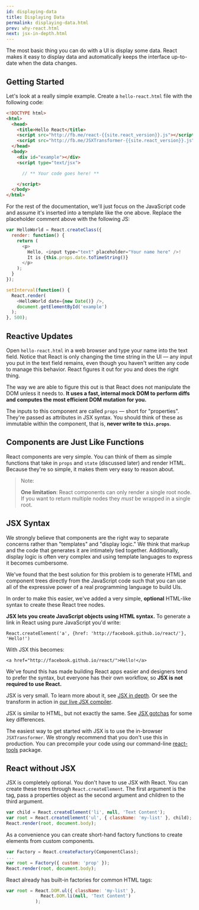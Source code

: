 ```yaml
---
id: displaying-data
title: Displaying Data
permalink: displaying-data.html
prev: why-react.html
next: jsx-in-depth.html
---
```


The most basic thing you can do with a UI is display some data. React makes it easy to display data and automatically keeps the interface up-to-date when the data changes.


## Getting Started

Let's look at a really simple example. Create a `hello-react.html` file with the following code:

```html
<!DOCTYPE html>
<html>
  <head>
    <title>Hello React</title>
    <script src="http://fb.me/react-{{site.react_version}}.js"></script>
    <script src="http://fb.me/JSXTransformer-{{site.react_version}}.js"></script>
  </head>
  <body>
    <div id="example"></div>
    <script type="text/jsx">

      // ** Your code goes here! **

    </script>
  </body>
</html>
```

For the rest of the documentation, we'll just focus on the JavaScript code and assume it's inserted into a template like the one above. Replace the placeholder comment above with the following JS:

```javascript
var HelloWorld = React.createClass({
  render: function() {
    return (
      <p>
        Hello, <input type="text" placeholder="Your name here" />!
        It is {this.props.date.toTimeString()}
      </p>
    );
  }
});

setInterval(function() {
  React.render(
    <HelloWorld date={new Date()} />,
    document.getElementById('example')
  );
}, 500);
```


## Reactive Updates

Open `hello-react.html` in a web browser and type your name into the text field. Notice that React is only changing the time string in the UI — any input you put in the text field remains, even though you haven't written any code to manage this behavior. React figures it out for you and does the right thing.

The way we are able to figure this out is that React does not manipulate the DOM unless it needs to. **It uses a fast, internal mock DOM to perform diffs and computes the most efficient DOM mutation for you.**

The inputs to this component are called `props` — short for "properties". They're passed as attributes in JSX syntax. You should think of these as immutable within the component, that is, **never write to `this.props`**.


## Components are Just Like Functions

React components are very simple. You can think of them as simple functions that take in `props` and `state` (discussed later) and render HTML. Because they're so simple, it makes them very easy to reason about.

> Note:
>
> **One limitation**: React components can only render a single root node. If you want to return multiple nodes they *must* be wrapped in a single root.


## JSX Syntax

We strongly believe that components are the right way to separate concerns rather than "templates" and "display logic." We think that markup and the code that generates it are intimately tied together. Additionally, display logic is often very complex and using template languages to express it becomes cumbersome.

We've found that the best solution for this problem is to generate HTML and component trees directly from the JavaScript code such that you can use all of the expressive power of a real programming language to build UIs.

In order to make this easier, we've added a very simple, **optional** HTML-like syntax to create these React tree nodes.

**JSX lets you create JavaScript objects using HTML syntax.** To generate a link in React using pure JavaScript you'd write:

`React.createElement('a', {href: 'http://facebook.github.io/react/'}, 'Hello!')`

With JSX this becomes:

`<a href="http://facebook.github.io/react/">Hello!</a>`

We've found this has made building React apps easier and designers tend to prefer the syntax, but everyone has their own workflow, so **JSX is not required to use React.**

JSX is very small. To learn more about it, see [JSX in depth](/react/docs/jsx-in-depth.html). Or see the transform in action in [our live JSX compiler](/react/jsx-compiler.html).

JSX is similar to HTML, but not exactly the same. See [JSX gotchas](/react/docs/jsx-gotchas.html) for some key differences.

The easiest way to get started with JSX is to use the in-browser `JSXTransformer`. We strongly recommend that you don't use this in production. You can precompile your code using our command-line [react-tools](http://npmjs.org/package/react-tools) package.


## React without JSX

JSX is completely optional. You don't have to use JSX with React. You can create these trees through `React.createElement`. The first argument is the tag, pass a properties object as the second argument and children to the third argument.

```javascript
var child = React.createElement('li', null, 'Text Content');
var root = React.createElement('ul', { className: 'my-list' }, child);
React.render(root, document.body);
```

As a convenience you can create short-hand factory functions to create elements from custom components.

```javascript
var Factory = React.createFactory(ComponentClass);
...
var root = Factory({ custom: 'prop' });
React.render(root, document.body);
```

React already has built-in factories for common HTML tags:

```javascript
var root = React.DOM.ul({ className: 'my-list' },
             React.DOM.li(null, 'Text Content')
           );
```
